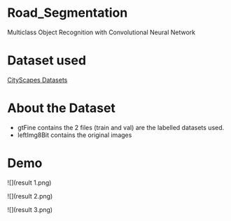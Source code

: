 # Road_Segmentation

Multiclass Object Recognition with Convolutional Neural Network

# Dataset used

[CityScapes Datasets](https://www.cityscapes-dataset.com/)

# About the Dataset

- gtFine contains the 2 files (train and val) are the labelled datasets used.
- leftImg8Bit contains the original images

# Demo

![](result 1.png)

![](result 2.png)

![](result 3.png)